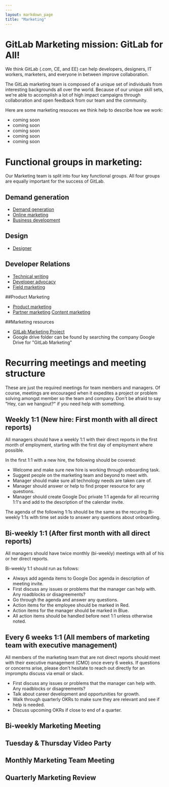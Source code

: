 ```yaml
---
---
layout: markdown_page
title: "Marketing"
---
```


# GitLab Marketing mission: GitLab for All!  

We think GitLab (.com, CE, and EE) can help developers, designers, IT workers, marketers, and everyone in between improve collaboration.  

The GitLab marketing team is composed of a unique set of individuals from interesting backgrounds all over the world. Because of our unique skill sets, we're able to accomplish a lot of high impact campaigns through collaboration and open feedback from our team and the community.  

Here are some marketing resouces we think help to describe how we work:   

- coming soon
- coming soon
- coming soon
- coming soon
- coming soon

# Functional groups in marketing:

Our Marketing team is split into four key functional groups. All four groups are equally important for the success of GitLab.

## Demand generation

- [Demand generation](/handbook/marketing/demand-generation)
- [Online marketing](/handbook/marketing/online-marketing/)
- [Business development](/jobs/business-development-representative/)

## Design

- [Designer](/jobs/designer/)

## Developer Relations

- [Technical writing](/jobs/technical-writer/)
- [Developer advocacy](/handbook/marketing/developer-relations/developer-advocacy/)
- [Field marketing](/handbook/marketing/developer-relations/field-marketing/)

##Product Marketing

- [Product marketing](/handbook/marketing/product-marketing/)
- [Partner marketing](/handbook/marketing/product-marketing/#partnermarketing/)
  [Content marketing](/handbook/marketing/developer-relations/content-marketing/)

##Marketing resources

- [GitLab Marketing Project](https://gitlab.com/gitlab-com/marketing)
- Google drive folder can be found by searching the company Google Drive for
  "GitLab Marketing"

# Recurring meetings and meeting structure  

These are just the required meetings for team members and managers. Of course, meetings are encouraged when it expedites a project or problem solving amongst member so the team and company. Don't be afraid to say "Hey, can we hangout?" if you need help with something.

## Weekly 1:1 (New hire: First month with all direct reports)  

All managers should have a weekly 1:1 with their direct reports in the first month of employment, starting with the first day of employment where possible.  

In the first 1:1 with a new hire, the following should be covered:  
- Welcome and make sure new hire is working through onboarding task.
- Suggest people on the marketing team and beyond to meet with.
- Manager should make sure all technology needs are taken care of.
- Manager should answer or help to find proper resource for any questions.
- Manager should create Google Doc private 1:1 agenda for all recurring 1:1's and add to the description of the calendar invite.

The agenda of the following 1:1s should be the same as the recuring Bi-weekly 1:1s with time set aside to answer any questions about onboarding.


## Bi-weekly 1:1 (After first month with all direct reports)

All managers should have twice monthly (bi-weekly) meetings with all of his or her direct reports.

Bi-weekly 1:1 should run as follows:

- Always add agenda items to Google Doc agenda in description of meeting invite.
- First discuss any issues or problems that the manager can help with. Any roadblocks or disagreements?
- Go through the agenda and answer any questions.
- Action items for the employee should be marked in Red.
- Action items for the manager should be marked in Blue.
- All action items should be handled before next 1:1 unless otherwise noted.

## Every 6 weeks 1:1 (All members of marketing team with executive management)

All members of the marketing team that are not direct reports should meet with their executive management (CMO) once every 6 weeks. If questions or concerns arise, please don't hesitate to reach out directly for an impromptu discuss via email or slack.

- First discuss any issues or problems that the manager can help with. Any roadblocks or disagreements?
- Talk about career development and opportunities for growth.
- Walk through quarterly OKRs to make sure they are relevant and see if help is needed.
- Discuss upcoming OKRs if close to end of a quarter.

## Bi-weekly Marketing Meeting  

## Tuesday & Thursday Video Party  

## Monthly Marketing Team Meeting  

## Quarterly Marketing Review
